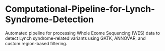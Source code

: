 # Computational-Pipeline-for-Lynch-Syndrome-Detection
Automated pipeline for processing Whole Exome Sequencing (WES) data to detect Lynch syndrome-related variants using GATK, ANNOVAR, and custom region-based filtering.
